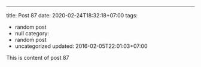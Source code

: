 ---
title: Post 87
date: 2020-02-24T18:32:18+07:00
tags:
  - random post
  - null
category:
  - random post
  - uncategorized
updated: 2016-02-05T22:01:03+07:00

This is content of post 87